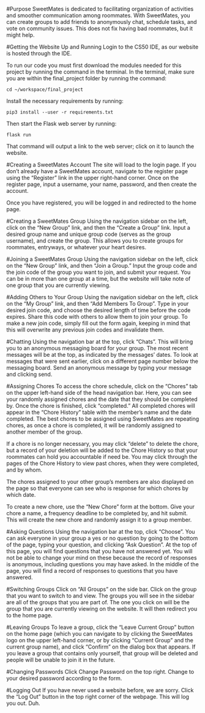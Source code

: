 #Purpose
SweetMates is dedicated to facilitating organization of activities and smoother communication among roommates. With SweetMates, you can create groups to add friends to anonymously chat, schedule tasks, and vote on community issues. This does not fix having bad roommates, but it might help.


#Getting the Website Up and Running
Login to the CS50 IDE, as our website is hosted through the IDE. 

To run our code you must first download the modules needed for this project by running the command in the terminal. In the terminal, make sure you are within the final_project folder by running the command:

`cd ~/workspace/final_project`

Install the necessary requirements by running:

`pip3 install --user -r requirements.txt`

Then start the Flask web server by running:

`flask run`

That command will output a link to the web server; click on it to launch the website.

#Creating a SweetMates Account
The site will load to the login page. If you don’t already have a SweetMates account, navigate to the register page using the “Register” link in the upper right-hand corner. Once on the register page, input a username, your name, password, and then create the account.

Once you have registered, you will be logged in and redirected to the home page.

#Creating a SweetMates Group
Using the navigation sidebar on the left, click on the “New Group” link, and then the “Create a Group” link. Input a desired group name and unique group code (serves as the group username), and create the group. This allows you to create groups for roommates, entryways, or whatever your heart desires.

#Joining a SweetMates Group
Using the navigation sidebar on the left, click on the “New Group” link, and then “Join a Group.” Input the group code and the join code of the group you want to join, and submit your request. You can be in more than one group at a time, but the website will take note of one group that you are currently viewing.


#Adding Others to Your Group
Using the navigation sidebar on the left, click on the “My Group” link, and then “Add Members To Group”. Type in your desired join code, and choose the desired length of time before the code expires. Share this code with others to allow them to join your group. To make a new join code, simply fill out the form again, keeping in mind that this will overwrite any previous join codes and invalidate them.


#Chatting
Using the navigation bar at the top, click “Chats”. This will bring you to an anonymous messaging board for your group. The most recent messages will be at the top, as indicated by the messages’ dates. To look at messages that were sent earlier, click on a different page number below the messaging board. Send an anonymous message by typing your message and clicking send.


#Assigning Chores
To access the chore schedule, click on the “Chores” tab on the upper left-hand side of the head navigation bar. Here, you can see your randomly assigned chores and the date that they should be completed by. Once the chore is finished, click “completed.” All completed chores will appear in the “Chore History” table with the member’s name and the date completed. The best chores to be assigned using SweetMates are repeating chores, as once a chore is completed, it will be randomly assigned to another member of the group. 

If a chore is no longer necessary, you may click “delete” to delete the chore, but a record of your deletion will be added to the Chore History so that your roommates can hold you accountable if need be. You may click through the pages of the Chore History to view past chores, when they were completed, and by whom.

The chores assigned to your other group’s members are also displayed on the page so that everyone can see who is response for which chores by which date.

To create a new chore, use the “New Chore” form at the bottom. Give your chore a name, a frequency deadline to be completed by, and hit submit. This will create the new chore and randomly assign it to a group member.

#Asking Questions
Using the navigation bar at the top, click “Choose”. You can ask everyone in your group a yes or no question by going to the bottom of the page, typing your question, and clicking “Ask Question”. At the top of this page, you will find questions that you have not answered yet. You will not be able to change your mind on these because the record of responses is anonymous, including questions you may have asked. In the middle of the page, you will find a record of responses to questions that you have answered.


#Switching Groups
Click on “All Groups” on the side bar. Click on the group that you want to switch to and view. The groups you will see in the sidebar are all of the groups that you are part of. The one you click on will be the group that you are currently viewing on the website. It will then redirect you to the home page.

#Leaving Groups
To leave a group, click the “Leave Current Group” button on the home page (which you can navigate to by clicking the SweetMates logo on the upper left-hand corner, or by clicking “Current Group” and the current group name), and click “Confirm” on the dialog box that appears. If you leave a group that contains only yourself, that group will be deleted and people will be unable to join it in the future.

#Changing Passwords
Click Change Password on the top right. Change to your desired password according to the form.

#Logging Out
If you have never used a website before, we are sorry. Click the “Log Out” button in the top right corner of the webpage. This will log you out. Duh.